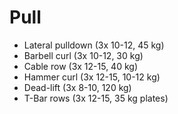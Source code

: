 # Pull
* Lateral pulldown (3x 10-12, 45 kg)
* Barbell curl (3x 10-12, 30 kg)
* Cable row (3x 12-15, 40 kg)
* Hammer curl (3x 12-15, 10-12 kg)
* Dead-lift (3x 8-10, 120 kg)
* T-Bar rows (3x 12-15, 35 kg plates)
